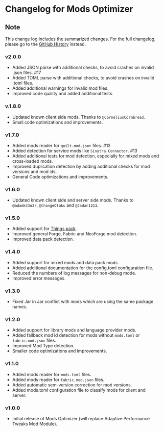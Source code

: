 # Changelog for Mods Optimizer

## Note

This change log includes the summarized changes.
For the full changelog, please go to the [GitHub History][history] instead.

### v2.0.0

- Added JSON parse with additional checks, to avoid crashes on invalid .json files. #17
- Added TOML parse with additional checks, to avoid crashes on invalid .toml files.
- Added additional warnings for invalid mod files.
- Improved code quality and added additional tests.

### v.1.8.0

- Updated known client side mods. Thanks to `@CorneliusCornbread`.
- Small code optimizations and improvements.

### v1.7.0

- Added mods reader for `quilt.mod.json` files. #13
- Added detection for service mods like `Sinytra Connector`. #13
- Added additional tests for mod detection, especially for mixed mods and cross-loaded mods.
- Improved duplication detection by adding additional checks for mod versions and mod ids.
- General Code optimizations and improvements.

### v1.6.0

- Updated known client side and server side mods. Thanks to `@adamk33n3r`, `@ChangeOtaku`
  and `@Jadan1213`.

### v1.5.0

- Added support for [Things pack][things_pack].
- Improved general Forge, Fabric and NeoForge mod detection.
- Improved data pack detection.

### v1.4.0

- Added support for mixed mods and data pack mods.
- Added additional documentation for the config.toml configuration file.
- Reduced the numbers of log messages for non-debug mode.
- Improved error messages.

### v1.3.0

- Fixed Jar in Jar conflict with mods which are using the same package names.

### v1.2.0

- Added support for library mods and language provider mods.
- Added fallback mod id detection for mods without `mods.toml` or `fabric.mod.json` files.
- Improved Mod Type detection.
- Smaller code optimizations and improvements.

### v1.1.0

- Added mods reader for `mods.toml` files.
- Added mods reader for `fabric.mod.json` files.
- Added automatic sem-version correction for mod versions.
- Added mods.toml configuration file to classify mods for client and server.

### v1.0.0

- Initial release of Mods Optimizer (will replace Adaptive Performance Tweaks Mod Module).

[history]: https://github.com/MarkusBordihn/BOs-Mods-Optimizer/commits/main

[things_pack]: https://www.curseforge.com/minecraft/modpacks/things-pack
